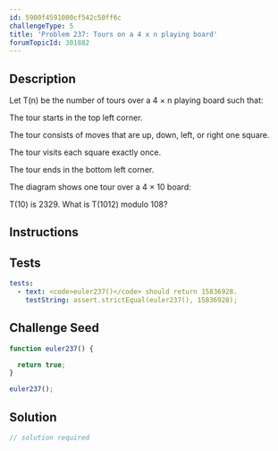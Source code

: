 ```yaml
---
id: 5900f4591000cf542c50ff6c
challengeType: 5
title: 'Problem 237: Tours on a 4 x n playing board'
forumTopicId: 301882
---
```


## Description

<section id='description'>

Let T(n) be the number of tours over a 4 × n playing board such that:

The tour starts in the top left corner.

The tour consists of moves that are up, down, left, or right one square.

The tour visits each square exactly once.

The tour ends in the bottom left corner.

The diagram shows one tour over a 4 × 10 board:

T(10) is 2329. What is T(1012) modulo 108?

</section>

## Instructions

<section id='instructions'>

</section>

## Tests

<section id='tests'>

```yml
tests:
  - text: <code>euler237()</code> should return 15836928.
    testString: assert.strictEqual(euler237(), 15836928);

```

</section>

## Challenge Seed

<section id='challengeSeed'>

<div id='js-seed'>

```js
function euler237() {

  return true;
}

euler237();
```

</div>

</section>

## Solution

<section id='solution'>

```js
// solution required
```

</section>
